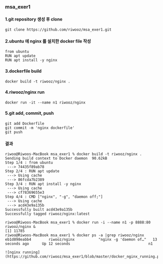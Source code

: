 ### msa_exer1

#### 1.git repository 생성 후 clone
```
git clone https://github.com/riwooz/msa_exer1.git
```

#### 2.ubuntu 에 nginx 를 설치한 docker file 작성

```
from ubuntu
RUN apt update
RUN apt install -y nginx
```

#### 3.dockerfile build
```
docker build -t riwooz/nginx .
```

#### 4.riwooz/nginx run
```
docker run -it --name n1 riwooz/nginx
```

#### 5.git add, commit, push
```
git add Dockerfile
git commit -m 'nginx dockerfile'
git push
```

#### 결과
```
riwoo@Riwoos-MacBook msa_exer1 % docker build -t riwooz/nginx .
Sending build context to Docker daemon  90.62kB
Step 1/4 : from ubuntu
 ---> 74435f89ab78
Step 2/4 : RUN apt update
 ---> Using cache
 ---> 86fcda7b2389
Step 3/4 : RUN apt install -y nginx
 ---> Using cache
 ---> cf78369655e3
Step 4/4 : CMD ["nginx", "-g", "daemon off;"]
 ---> Using cache
 ---> acd43e9a135b
Successfully built acd43e9a135b
Successfully tagged riwooz/nginx:latest

riwoo@Riwoos-MacBook msa_exer1 % docker run -i --name n1 -p 8888:80 riwooz/nginx &
[1] 11785
riwoo@Riwoos-MacBook msa_exer1 % docker ps -a |grep riwooz/nginx
eb1d898eabb4        riwooz/nginx           "nginx -g 'daemon of…"   13 seconds ago      Up 12 seconds                                    n1

![nginx running](https://github.com/riwooz/msa_exer1/blob/master/docker_nginx_running.png)

